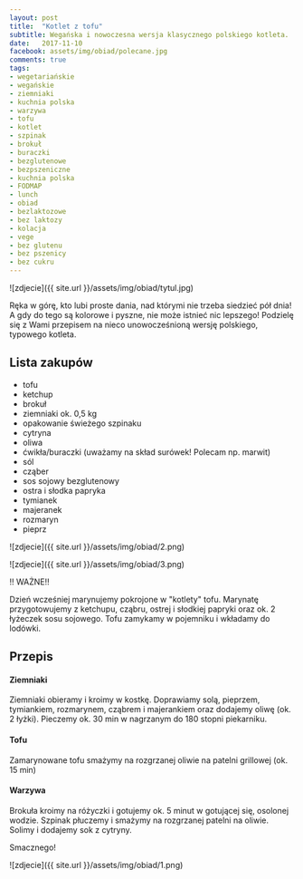 ```yaml
---
layout: post
title:  "Kotlet z tofu"
subtitle: Wegańska i nowoczesna wersja klasycznego polskiego kotleta.
date:   2017-11-10
facebook: assets/img/obiad/polecane.jpg
comments: true
tags:
- wegetariańskie
- wegańskie
- ziemniaki
- kuchnia polska
- warzywa
- tofu
- kotlet
- szpinak
- brokuł
- buraczki
- bezglutenowe
- bezpszeniczne
- kuchnia polska
- FODMAP
- lunch
- obiad
- bezlaktozowe
- bez laktozy
- kolacja
- vege
- bez glutenu
- bez pszenicy
- bez cukru
---
```


![zdjecie]({{ site.url }}/assets/img/obiad/tytul.jpg)

Ręka w górę, kto lubi proste dania, nad którymi nie trzeba siedzieć pół dnia! A gdy do tego są kolorowe i pyszne, nie może istnieć nic lepszego!
Podzielę się z Wami przepisem na nieco unowocześnioną wersję polskiego, typowego kotleta.

## Lista zakupów

* tofu
* ketchup
* brokuł
* ziemniaki ok. 0,5 kg
* opakowanie świeżego szpinaku
* cytryna
* oliwa
* ćwikła/buraczki (uważamy na skład surówek! Polecam np. marwit)
* sól
* cząber
* sos sojowy bezglutenowy
* ostra i słodka papryka
* tymianek
* majeranek
* rozmaryn
* pieprz

![zdjecie]({{ site.url }}/assets/img/obiad/2.png)

![zdjecie]({{ site.url }}/assets/img/obiad/3.png)

!! WAŻNE!!

Dzień wcześniej marynujemy pokrojone w "kotlety" tofu. Marynatę przygotowujemy z ketchupu, cząbru, ostrej i słodkiej papryki oraz ok. 2 łyżeczek sosu sojowego.
Tofu zamykamy w pojemniku i wkładamy do lodówki.

## Przepis

#### Ziemniaki

Ziemniaki obieramy i kroimy w kostkę. Doprawiamy solą, pieprzem, tymiankiem, rozmarynem, cząbrem i majerankiem oraz dodajemy oliwę (ok. 2 łyżki).
Pieczemy ok. 30 min w nagrzanym do 180 stopni piekarniku.

#### Tofu

Zamarynowane tofu smażymy na rozgrzanej oliwie na patelni grillowej (ok. 15 min)

#### Warzywa

Brokuła kroimy na różyczki i gotujemy ok. 5 minut w gotującej się, osolonej wodzie. Szpinak płuczemy i smażymy na rozgrzanej patelni na oliwie. Solimy i dodajemy sok z cytryny.

Smacznego!

![zdjecie]({{ site.url }}/assets/img/obiad/1.png)
